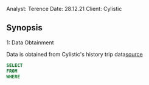 Analyst: Terence
Date: 28.12.21
Client: Cylistic


Synopsis
---


1: Data Obtainment

Data is obtained from Cylistic's history trip data[source](https://divvy-tripdata.s3.amazonaws.com/index.html)


~~~~sql
SELECT
FROM 
WHERE
~~~~
